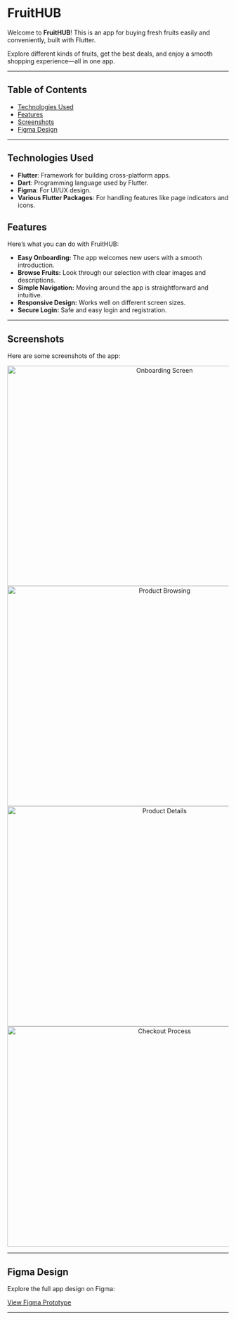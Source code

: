 # FruitHUB

Welcome to **FruitHUB**! This is an app for buying fresh fruits easily and conveniently, built with Flutter. 

Explore different kinds of fruits, get the best deals, and enjoy a smooth shopping experience—all in one app.

---

## Table of Contents

- [Technologies Used](#technologies-used)
- [Features](#features)
- [Screenshots](#screenshots)
- [Figma Design](#figma-design)


---

## Technologies Used

- **Flutter**: Framework for building cross-platform apps.
- **Dart**: Programming language used by Flutter.
- **Figma**: For UI/UX design.
- **Various Flutter Packages**: For handling features like page indicators and icons.

## Features

Here’s what you can do with FruitHUB:

- **Easy Onboarding:** The app welcomes new users with a smooth introduction.
- **Browse Fruits:** Look through our selection with clear images and descriptions.
- **Simple Navigation:** Moving around the app is straightforward and intuitive.
- **Responsive Design:** Works well on different screen sizes.
- **Secure Login:** Safe and easy login and registration.

---

## Screenshots

Here are some screenshots of the app:

<div align="center">

<img src="https://github.com/user-attachments/assets/1f1f123a-d1fc-41b5-968b-7e1f22210ccd" alt="Onboarding Screen" width="700" height="500">

<img src="https://github.com/user-attachments/assets/dc518371-fb7d-484e-8c12-0dbfa12adff6" alt="Product Browsing" width="700" height="500">

<img src="https://github.com/user-attachments/assets/e7303478-6fe4-42ec-a18b-fcda1f0f1583" alt="Product Details" width="700" height="500">

<img src="https://github.com/user-attachments/assets/2f6189ba-5325-440e-bd56-23b876c4b989" alt="Checkout Process" width="700" height="500">

</div>

---

## Figma Design

Explore the full app design on Figma:

[View Figma Prototype](https://www.figma.com/proto/oWaxzgl17Hgn50ihv1dM8I/FruitHUB-app?node-id=14-13470&node-type=canvas&t=gA1CVOUB7l7jou5d-1&scaling=min-zoom&content-scaling=fixed&page-id=0%3A1&starting-point-node-id=100%3A8270)

---


